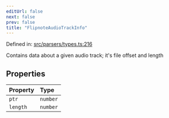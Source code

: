 ```yaml
---
editUrl: false
next: false
prev: false
title: "FlipnoteAudioTrackInfo"
---
```


Defined in: [src/parsers/types.ts:216](https://github.com/jaames/flipnote.js/blob/24e772733243f115c3848537efabe6ee9020ad63/src/parsers/types.ts#L216)

Contains data about a given audio track; it's file offset and length

## Properties

| Property | Type |
| :------ | :------ |
| <a id="ptr"></a> `ptr` | `number` |
| <a id="length"></a> `length` | `number` |
